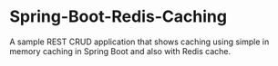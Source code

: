 # Spring-Boot-Redis-Caching
A sample REST CRUD application that shows caching using simple in memory caching in Spring Boot and also with Redis cache.

